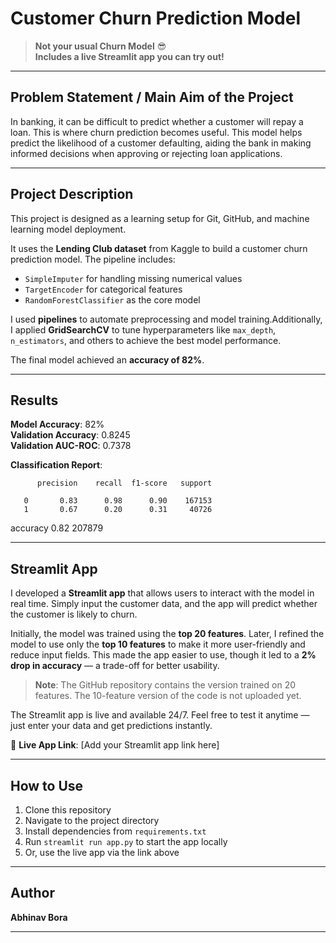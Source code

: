 # Customer Churn Prediction Model

> **Not your usual Churn Model** 😎  
> **Includes a live Streamlit app you can try out!**

---

## Problem Statement / Main Aim of the Project

In banking, it can be difficult to predict whether a customer will repay a loan. This is where churn prediction becomes useful. This model helps predict the likelihood of a customer defaulting, aiding the bank in making informed decisions when approving or rejecting loan applications.

---

## Project Description

This project is designed as a learning setup for Git, GitHub, and machine learning model deployment.

It uses the **Lending Club dataset** from Kaggle to build a customer churn prediction model. The pipeline includes:

- `SimpleImputer` for handling missing numerical values  
- `TargetEncoder` for categorical features  
- `RandomForestClassifier` as the core model  

I used **pipelines** to automate preprocessing and model training.Additionally, I applied **GridSearchCV** to tune hyperparameters like `max_depth`, `n_estimators`, and others to achieve the best model performance.

The final model achieved an **accuracy of 82%**.

---

## Results

**Model Accuracy**: 82%  
**Validation Accuracy**: 0.8245  
**Validation AUC-ROC**: 0.7378  

**Classification Report**:

          precision    recall  f1-score   support

       0       0.83      0.98      0.90    167153
       1       0.67      0.20      0.31     40726

accuracy                           0.82    207879


---

## Streamlit App

I developed a **Streamlit app** that allows users to interact with the model in real time. Simply input the customer data, and the app will predict whether the customer is likely to churn.

Initially, the model was trained using the **top 20 features**. Later, I refined the model to use only the **top 10 features** to make it more user-friendly and reduce input fields. This made the app easier to use, though it led to a **2% drop in accuracy** — a trade-off for better usability.

> **Note**: The GitHub repository contains the version trained on 20 features. The 10-feature version of the code is not uploaded yet.

The Streamlit app is live and available 24/7. Feel free to test it anytime — just enter your data and get predictions instantly.

🔗 **Live App Link**: [Add your Streamlit app link here]

---

## How to Use

1. Clone this repository  
2. Navigate to the project directory  
3. Install dependencies from `requirements.txt`  
4. Run `streamlit run app.py` to start the app locally  
5. Or, use the live app via the link above

---

## Author

**Abhinav Bora**

---



